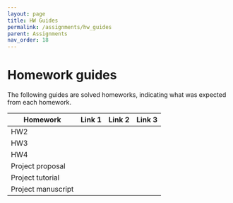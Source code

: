 ```yaml
---
layout: page
title: HW Guides
permalink: /assignments/hw_guides
parent: Assignments
nav_order: 18
---
```


# Homework guides  

The following guides are solved homeworks, indicating what was expected from each homework.  

| Homework  | Link 1  |Link 2       |Link 3       |
| --------- | ------- | ----------- | ----------- |
| HW2       |             |             |             |
| HW3       |             |             |             |
| HW4       |             |             |             |
|Project proposal |             |             |             |
|Project tutorial |             |             |             |
|Project manuscript |             |             |             |





